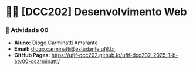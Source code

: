 # 🧑‍💻 [DCC202] Desenvolvimento Web 

###  📌 Atividade 00

- **Aluno:** Diogo Carminatti Amarante
- **Email:** diogo.carminatti@estudante.ufjf.br
- **GitHub Pages:** https://ufjf-dcc202.github.io/ufjf-dcc202-2025-1-b-atv00-dcarminatti/
